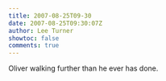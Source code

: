 ```yaml
---
title: 2007-08-25T09-30
date: 2007-08-25T09:30:07Z
author: Lee Turner
showtoc: false
comments: true
---
```


Oliver walking further than he ever has done.

